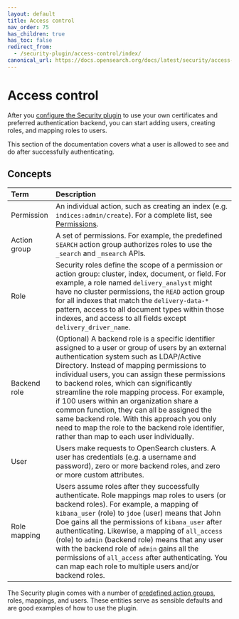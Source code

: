 ```yaml
---
layout: default
title: Access control
nav_order: 75
has_children: true
has_toc: false
redirect_from:
  - /security-plugin/access-control/index/
canonical_url: https://docs.opensearch.org/docs/latest/security/access-control/index/
---
```


# Access control

After you [configure the Security plugin]({{site.url}}{{site.baseurl}}/security/configuration/index/) to use your own certificates and preferred authentication backend, you can start adding users, creating roles, and mapping roles to users.

This section of the documentation covers what a user is allowed to see and do after successfully authenticating.


## Concepts

Term | Description
:--- | :---
Permission | An individual action, such as creating an index (e.g. `indices:admin/create`). For a complete list, see [Permissions]({{site.url}}{{site.baseurl}}/security/access-control/permissions/).
Action group | A set of permissions. For example, the predefined `SEARCH` action group authorizes roles to use the `_search` and `_msearch` APIs.
Role | Security roles define the scope of a permission or action group: cluster, index, document, or field. For example, a role named `delivery_analyst` might have no cluster permissions, the `READ` action group for all indexes that match the `delivery-data-*` pattern, access to all document types within those indexes, and access to all fields except `delivery_driver_name`.
Backend role | (Optional) A backend role is a specific identifier assigned to a user or group of users by an external authentication system such as LDAP/Active Directory. Instead of mapping permissions to individual users, you can assign these permissions to backend roles, which can significantly streamline the role mapping process. For example, if 100 users within an organization share a common function, they can all be assigned the same backend role. With this approach you only need to map the role to the backend role identifier, rather than map to each user individually. 
User | Users make requests to OpenSearch clusters. A user has credentials (e.g. a username and password), zero or more backend roles, and zero or more custom attributes.
Role mapping | Users assume roles after they successfully authenticate. Role mappings map roles to users (or backend roles). For example, a mapping of `kibana_user` (role) to `jdoe` (user) means that John Doe gains all the permissions of `kibana_user` after authenticating. Likewise, a mapping of `all_access` (role) to `admin` (backend role) means that any user with the backend role of `admin` gains all the permissions of `all_access` after authenticating. You can map each role to multiple users and/or backend roles.

The Security plugin comes with a number of [predefined action groups]({{site.url}}{{site.baseurl}}/security/access-control/default-action-groups/), roles, mappings, and users. These entities serve as sensible defaults and are good examples of how to use the plugin.
